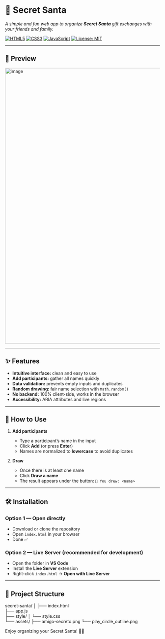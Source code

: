# 🎁 Secret Santa

_A simple and fun web app to organize **Secret Santa** gift exchanges with your friends and family._

[![HTML5](https://img.shields.io/badge/HTML5-E34F26?logo=html5&logoColor=fff)](https://developer.mozilla.org/docs/Web/HTML)
[![CSS3](https://img.shields.io/badge/CSS3-1572B6?logo=css3&logoColor=fff)](https://developer.mozilla.org/docs/Web/CSS)
[![JavaScript](https://img.shields.io/badge/JavaScript-ES6%2B-F7DF1E?logo=javascript&logoColor=000)](https://developer.mozilla.org/docs/Web/JavaScript)
[![License: MIT](https://img.shields.io/badge/License-MIT-green.svg)](#-license)

---

## 📸 Preview

<img width="1919" height="894" alt="image" src="https://github.com/user-attachments/assets/afa2714c-a49e-4f4a-a4de-3d6ef39bc418" />


---

## ✨ Features

- **Intuitive interface:** clean and easy to use  
- **Add participants:** gather all names quickly  
- **Data validation:** prevents empty inputs and duplicates  
- **Random drawing:** fair name selection with `Math.random()`  
- **No backend:** 100% client-side, works in the browser  
- **Accessibility:** ARIA attributes and live regions

---

## 🚀 How to Use

1. **Add participants**
   - Type a participant’s name in the input
   - Click **Add** (or press **Enter**)
   - Names are normalized to **lowercase** to avoid duplicates

2. **Draw**
   - Once there is at least one name
   - Click **Draw a name**
   - The result appears under the button: `🎁 You drew: <name>`

---

## 🛠️ Installation

### Option 1 — Open directly
- Download or clone the repository  
- Open `index.html` in your browser  
- Done ✅

### Option 2 — Live Server (recommended for development)
- Open the folder in **VS Code**
- Install the **Live Server** extension
- Right-click `index.html` → **Open with Live Server**

---

## 🧱 Project Structure
secret-santa/
│
├── index.html         
├── app.js             
├── style/
│   └── style.css    
└── assets/
    ├── amigo-secreto.png
    └── play_circle_outline.png

Enjoy organizing your Secret Santa! 🎅🎄
